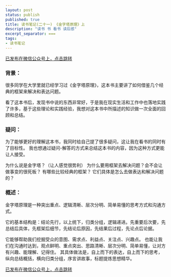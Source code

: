```yaml
---
layout: post
status: publish
published: true
title: 读书笔记(二十一) 《金字塔原理》上
description: "读书 书 看书 读后感"
excerpt_separator: ===
tags:
- 读书笔记
---
```



[已发布在微信公众号上，点击跳转](https://mp.weixin.qq.com/s?__biz=MzU1ODY1ODY2NA==&mid=2247484575&idx=1&sn=2d34a8dbcfb9c1210fa3e0ae5b0c13fb&chksm=fc226198cb55e88e892b31fa217da8e11e8eb6bfbcbd74805e610b706f69c4e776cb7da9b40f&token=673219380&lang=zh_CN#rd)

### 背景：

很多同学在大学里就已经学习过《金字塔原理》，这本书主要讲了如何借鉴几个经典的框架来解决和表达问题。

看了这本书后，发现书中说的东西非常好，于是我在现实生活和工作中也落地实践了许多，基于这些理论和实践经验，我想对这本书中所描述的知识做一次全面的回顾和总结。

### 疑问：

为了能够更好的理解这本书，我同时给自己提了很多疑问，这让我在看书的同时有了目标性。
我也想通过疑问-解答的方式来总结这本书的内容，因为这种方式更能让人接受。

为什么说是金字塔？（让人感觉很势利）
为什么要用框架去解决问题？会不会让做事变的很死板？
有哪些比较经典的框架？
它们具体是怎么去做表达和解决问题的？

### 概述：

金字塔原理是一种突出重点、逻辑清晰、层次分明、简单易懂的思考方式和沟通方式。

它的基本结构是：结论先行，以上统下，归类分组，逻辑递进。先重要后次要，先总结后具体，先框架后细节，先结论后原因，先结果后过程，先论点后论据。

它能够帮助我们挖掘受众的意图、需求点、利益点、关注点、兴趣点。
也能让我们在沟通时达到，观点鲜明、重点突出、思路清晰、层次分明、简单易懂，让对方有兴趣、能理解、记得住。
其具体做法是，自上而下的表达，自上而下的思考，纵向总结概括，横向归类分组，序言讲故事，标题提炼思想精华。


[已发布在微信公众号上，点击跳转](https://mp.weixin.qq.com/s?__biz=MzU1ODY1ODY2NA==&mid=2247484575&idx=1&sn=2d34a8dbcfb9c1210fa3e0ae5b0c13fb&chksm=fc226198cb55e88e892b31fa217da8e11e8eb6bfbcbd74805e610b706f69c4e776cb7da9b40f&token=673219380&lang=zh_CN#rd)

